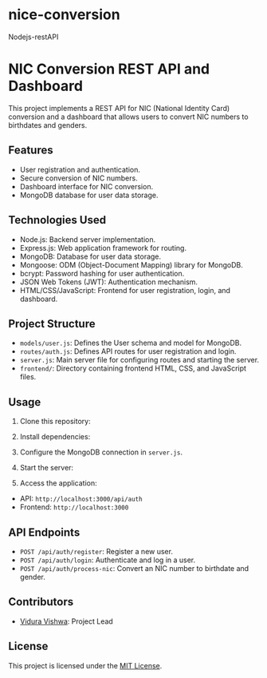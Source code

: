 # nice-conversion
 Nodejs-restAPI
# NIC Conversion REST API and Dashboard

This project implements a REST API for NIC (National Identity Card) conversion and a dashboard that allows users to convert NIC numbers to birthdates and genders.

## Features

- User registration and authentication.
- Secure conversion of NIC numbers.
- Dashboard interface for NIC conversion.
- MongoDB database for user data storage.

## Technologies Used

- Node.js: Backend server implementation.
- Express.js: Web application framework for routing.
- MongoDB: Database for user data storage.
- Mongoose: ODM (Object-Document Mapping) library for MongoDB.
- bcrypt: Password hashing for user authentication.
- JSON Web Tokens (JWT): Authentication mechanism.
- HTML/CSS/JavaScript: Frontend for user registration, login, and dashboard.

## Project Structure

- `models/user.js`: Defines the User schema and model for MongoDB.
- `routes/auth.js`: Defines API routes for user registration and login.
- `server.js`: Main server file for configuring routes and starting the server.
- `frontend/`: Directory containing frontend HTML, CSS, and JavaScript files.

## Usage

1. Clone this repository:


2. Install dependencies:


3. Configure the MongoDB connection in `server.js`.

4. Start the server:
   
5. Access the application:

- API: `http://localhost:3000/api/auth`
- Frontend: `http://localhost:3000`

## API Endpoints

- `POST /api/auth/register`: Register a new user.
- `POST /api/auth/login`: Authenticate and log in a user.
- `POST /api/auth/process-nic`: Convert an NIC number to birthdate and gender.

## Contributors

- [Vidura Vishwa](https://github.com/yVidura-16): Project Lead

## License

This project is licensed under the [MIT License](LICENSE).


